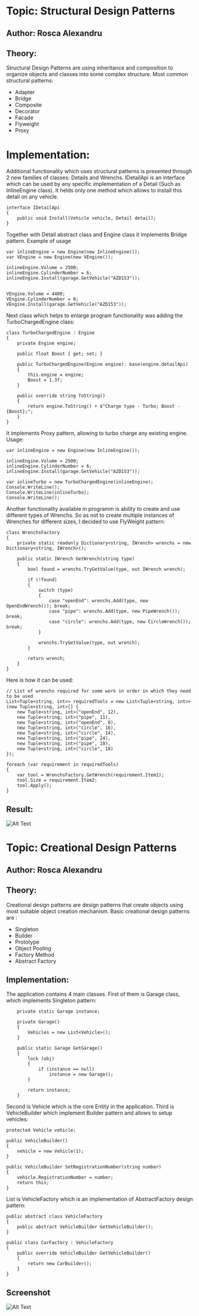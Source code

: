 # Topic: Structural Design Patterns
## Author: Rosca Alexandru

## Theory:
Structural Design Patterns are using inheritance and composition to organize objects and classes into some complex structure.
Most common structural patterns:

* Adapter
* Bridge
* Composite
* Decorator
* Facade
* Flyweight
* Proxy

# Implementation:

Additional functionality which uses structural patterns is presented through 2 new families of classes: Details and Wrenchs.
IDetailApi is an interface which can be used by any specific implementation of a Detail (Such as InlineEngine class). It helds only one method which allows to install this detail on any vehicle.

    interface IDetailApi
    {
        public void Install(Vehicle vehicle, Detail detail);
    }

Together with Detail abstract class and Engine class it implements Bridge pattern. Example of usage

    var inlineEngine = new Engine(new InlineEngine());
    var VEngine = new Engine(new VEngine());

    inlineEngine.Volume = 2500;
    inlineEngine.CylinderNumber = 6;
    inlineEngine.Install(garage.GetVehicle("AZD153"));


    VEngine.Volume = 4400;
    VEngine.CylinderNumber = 8;
    VEngine.Install(garage.GetVehicle("AZD153"));

Next class which helps to enlarge program functionality was adding the TurboChargedEngine class:

    class TurboChargedEngine : Engine
    {
        private Engine engine;

        public float Boost { get; set; }

        public TurboChargedEngine(Engine engine): base(engine.detailApi)
        {
            this.engine = engine;
            Boost = 1.3f;
        }

        public override string ToString()
        {
            return engine.ToString() + $"Charge type - Turbo; Boost - {Boost};";
        }
    }

It implements Proxy pattern, allowing to turbo charge any existing engine. Usage:

    var inlineEngine = new Engine(new InlineEngine());

    inlineEngine.Volume = 2500;
    inlineEngine.CylinderNumber = 6;
    inlineEngine.Install(garage.GetVehicle("AZD153"));
    
    var inlineTurbo = new TurboChargedEngine(inlineEngine);
    Console.WriteLine();
    Console.WriteLine(inlineTurbo);
    Console.WriteLine();

Another functionality available in programm is ability to create and use different types of Wrenchs. So as not to create multiple instances of Wrenches for different sizes, I decided to use FlyWeight pattern:

    class WrenchsFactory
    {
        private static readonly Dictionary<string, IWrench> wrenchs = new Dictionary<string, IWrench>();

        public static IWrench GetWrench(string type)
        {
            bool found = wrenchs.TryGetValue(type, out IWrench wrench);

            if (!found)
            {
                switch (type)
                {
                    case "openEnd": wrenchs.Add(type, new OpenEndWrench()); break;
                    case "pipe": wrenchs.Add(type, new PipeWrench()); break;
                    case "circle": wrenchs.Add(type, new CircleWrench()); break;
                }

                wrenchs.TryGetValue(type, out wrench);
            }

            return wrench;
        }
    }

Here is how it can be used:

    // List of wrenchs required for some work in order in which they need to be used
    List<Tuple<string, int>> requiredTools = new List<Tuple<string, int>>(new Tuple<string, int>[] {
        new Tuple<string, int>("openEnd", 12),
        new Tuple<string, int>("pipe", 11),
        new Tuple<string, int>("openEnd", 8),
        new Tuple<string, int>("circle", 16),
        new Tuple<string, int>("circle", 14),
        new Tuple<string, int>("pipe", 24),
        new Tuple<string, int>("pipe", 18),
        new Tuple<string, int>("circle", 18)
    });

    foreach (var requirement in requiredTools)
    {
        var tool = WrenchsFactory.GetWrench(requirement.Item1);
        tool.Size = requirement.Item2;
        tool.Apply();
    }

## Result:
  ![Alt Text](https://i.ibb.co/Dp6KQxd/Screenshot-2021-11-11-194317.png)



# Topic: Creational Design Patterns
## Author: Rosca Alexandru

## Theory:
Creational design patterns are design patterns that create objects using most suitable object creation mechanism. 
Basic creational design patterns are :

* Singleton
* Builder
* Prototype
* Object Pooling
* Factory Method
* Abstract Factory

## Implementation:

The application contains 4 main classes. First of them is Garage class, which implements Singleton pattern:
        
        private static Garage instance;
        
        private Garage()
        {
            Vehicles = new List<Vehicle>();
        }

        public static Garage GetGarage()
        {
            lock (obj)
            {
                if (instance == null)
                    instance = new Garage();
            }

            return instance;
        }
    
Second is Vehicle which is the core Entity in the application. Third is VehicleBuilder which implement Builder pattern and allows to setup vehicles:

    protected Vehicle vehicle;
    
    public VehicleBuilder()
    {
        vehicle = new Vehicle(1);
    }

    public VehicleBuilder SetRegistrationNumber(string number)
    {
        vehicle.RegistrationNumber = number;
        return this;
    }

List is VehicleFactory which is an implementation of AbstractFactory design pattern:

    public abstract class VehicleFactory
    {
        public abstract VehicleBuilder GetVehicleBuilder();
    }

    public class CarFactory : VehicleFactory
    {
        public override VehicleBuilder GetVehicleBuilder()
        {
            return new CarBuilder();
        }
    }

## Screenshot
  ![Alt Text](https://i.ibb.co/d4gN4CV/Screenshot-2021-10-05-231550.png)
